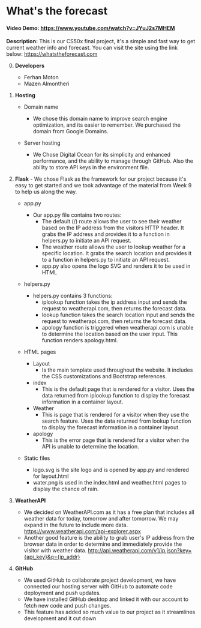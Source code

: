 # What's the forecast
#### Video Demo: https://www.youtube.com/watch?v=JYuJ2s7MHEM
**Description:**
    This is our CS50x final project, it's a simple and fast way to get current weather info and forecast. You can visit the site using the link below: 
    https://whatstheforecast.com

0. **Developers**
    -   Ferhan Moton
    -   Mazen Almontheri
1. **Hosting**

   - Domain name
        -   We chose this domain name to improve search engine optimization, and its easier to remember. We purchased the domain from Google Domains.

   - Server hosting
        -   We Chose Digital Ocean for its simplicity and enhanced performance, and the ability to manage through GitHub. Also the ability to store API keys in the environment file.

2.  **Flask** - We chose Flask as the framework for our project because it's easy to get started and we took advantage of the material from Week 9 to help us along the way. 

    - app.py
        - Our app.py file contains two routes: 
            - The default (/) route allows the user to see their weather based on the IP address from the visitors HTTP header. It grabs the IP address and provides it to a function in helpers.py to initiate an API request.
            - The weather route allows the user to lookup weather for a specific location. It grabs the search location and provides it to a function in helpers.py to initiate an API request.
            - app.py also opens the logo SVG and renders it to be used in HTML
    - helpers.py
        - helpers.py contains 3 functions:
            - iplookup function takes the ip address input and sends the request to weatherapi.com, then returns the forecast data.
            - lookup function takes the search location input and sends the request to weatherapi.com, then returns the forecast data.
            - apology function is triggered when weatherapi.com is unable to determine the location based on the user input. This function renders apology.html.

    - HTML pages
        - Layout
            - Is the main template used throughout the website. It includes the CSS customizations and Bootstrap references.
        - index
            - This is the default page that is rendered for a visitor. Uses the data returned from iplookup function to display the forecast information in a container layout.
        - Weather
            - This is page that is rendered for a visitor when they use the search feature. Uses the data returned from lookup function to display the forecast information in a container layout.
        - apology
            - This is the error page that is rendered for a visitor when the API is unable to determine the location. 
    - Static files
        - logo.svg is the site logo and is opened by app.py and rendered for layout.html
        - water.png is used in the index.html and weather.html pages to display the chance of rain.
3. **WeatherAPI**
    -   We decided on WeatherAPI.com as it has a free plan that includes all weather data for today, tomorrow and after tomorrow. We may expand in the future to include more data.
    https://www.weatherapi.com/api-explorer.aspx
   -    Another good feature is the ability to grab user's IP address from the browser data in order to determine and immediately provide the visitor with weather data.
    http://api.weatherapi.com/v1/ip.json?key={api_key}&q={ip_addr}
    
4. **GitHub**
    -   We used GitHub to collaborate project development, we have connected our hosting server with GitHub to automate code deployment and push updates.
    -   We have installed GitHub desktop and linked it with our account to fetch new code and push changes.
    -   This feature has added so much value to our project as it streamlines development and it cut down 
